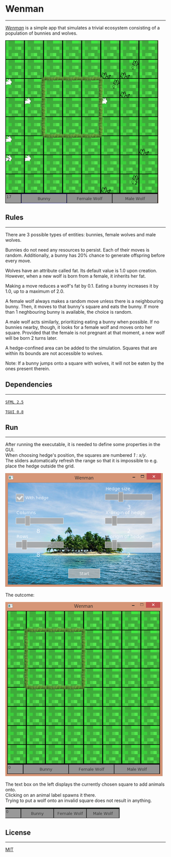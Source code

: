 # Wenman
***
[*Wenman*](https://en.wikipedia.org/wiki/Wolf_Island) is a simple app that simulates a trivial ecosystem consisting
of a population of bunnies and wolves.

![example image](resources/readme/example1.PNG "Example image")

## Rules
***
There are 3 possible types of entities: bunnies, female wolves and male wolves.

Bunnies do not need any resources to persist. Each of their moves is random. 
Additionally, a bunny has 20% chance to generate offspring before every move.

Wolves have an attribute called fat. Its default value is 1.0 upon creation. 
However, when a new wolf is born from a female, it inherits her fat.

Making a move reduces a wolf's fat by 0.1. Eating a bunny increases it by 1.0, up to a maximum of 2.0.

A female wolf always makes a random move unless there is a neighbouring bunny. Then, it moves to that bunny's square
and eats the bunny. If more than 1 neghbouring bunny is available, the choice is random.

A male wolf acts similarly, prioritizing eating a bunny when possible. If no bunnies nearby, though, it looks for
a female wolf and moves onto her square. Provided that the female is not pregnant at that moment, a new wolf will be
born 2 turns later.

A hedge-confined area can be added to the simulation. Squares that are within its bounds are not accessible to wolves.

Note:
If a bunny jumps onto a square with wolves, it will not be eaten by the ones present therein.

## Dependencies
***
[`SFML 2.5`](https://www.sfml-dev.org/)

[`TGUI 0.8`](https://tgui.eu/)

## Run
***
After running the executable, it is needed to define some properties in the GUI.  
When choosing hedge's position, the squares are numbered *1 : x/y*.  
The sliders automatically refresh the range so that it is impossible to e.g. place the hedge outside the grid.

![example image](resources/readme/example2.PNG "Example image")

The outcome:

![example image](resources/readme/example3.PNG "Example image")

The text box on the left displays the currently chosen square to add animals onto.  
Clicking on an animal label spawns it there.  
Trying to put a wolf onto an invalid square does not result in anything.


![example image](resources/readme/example4.PNG "Example image")

## License
***
[MIT](https://choosealicense.com/licenses/mit/)
